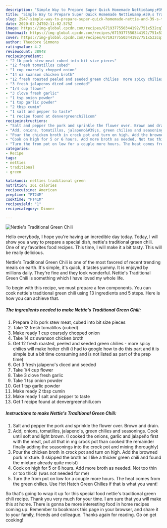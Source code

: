 ```yaml
---
description: "Simple Way to Prepare Super Quick Homemade Nettie&amp;#39;s Traditional Green Chili"
title: "Simple Way to Prepare Super Quick Homemade Nettie&amp;#39;s Traditional Green Chili"
slug: 2947-simple-way-to-prepare-super-quick-homemade-nettie-and-39-s-traditional-green-chili
date: 2020-07-24T02:11:02.575Z
image: https://img-global.cpcdn.com/recipes/6719377550344192/751x532cq70/netties-traditional-green-chili-recipe-main-photo.jpg
thumbnail: https://img-global.cpcdn.com/recipes/6719377550344192/751x532cq70/netties-traditional-green-chili-recipe-main-photo.jpg
cover: https://img-global.cpcdn.com/recipes/6719377550344192/751x532cq70/netties-traditional-green-chili-recipe-main-photo.jpg
author: Theodore Simmons
ratingvalue: 4.2
reviewcount: 38948
recipeingredient:
- "2 lb pork stew meat cubed into bit size pieces"
- "12 fresh tomatillos cubed"
- "1 cup coarsely chopped onion"
- "14 oz swanson chicken broth"
- "12 fresh roasted peeled and seeded green chilies  more spicy chilies will make hotter chili i had to google how to do this part and it is simple but a bit time consuming and is not listed as part of the prep time"
- "3 fresh jalapenos diced and seeded"
- "1/4 cup flower"
- "3 clove fresh garlic"
- "1 tsp onion powder"
- "1 tsp garlic powder"
- "2 tbsp cumin"
- "1 salt and pepper to taste"
- "1 recipe found at denvergreenchilicom"
recipeinstructions:
- "Salt and pepper the pork and sprinkle the flower over. Brown and drain."
- "Add, onions, tomatillos, jalapeno&#39;s, green chilies and seasonings. Cook until soft and light brown. (I cooked the onions, garlic and jalapeño first with the meat, put all that in mg crock pot than cooked the remainder finally adding the seasonings into the crock pot and mixing thoroughly)"
- "Pour the chicken broth in crock pot and turn on high. Add the browned pork mixture. (I skipped the broth as I like a thicker green chili and found the mixture already quite moist)"
- "Cook on high for 5 or 6 hours. Add more broth as needed. Not too thin or too thick! (was not needed for me)"
- "Turn the from pot on low for a couple more hours. The heat comes from the green chilies. Use Hot Hatch Green Chilies if that is what you want!"
categories:
- Recipe
tags:
- netties
- traditional
- green

katakunci: netties traditional green 
nutrition: 261 calories
recipecuisine: American
preptime: "PT24M"
cooktime: "PT41M"
recipeyield: "1"
recipecategory: Dinner

---
```



![Nettie&#39;s Traditional Green Chili](https://img-global.cpcdn.com/recipes/6719377550344192/751x532cq70/netties-traditional-green-chili-recipe-main-photo.jpg)

Hello everybody, I hope you're having an incredible day today. Today, I will show you a way to prepare a special dish, nettie&#39;s traditional green chili. One of my favorites food recipes. This time, I will make it a bit tasty. This will be really delicious.



Nettie&#39;s Traditional Green Chili is one of the most favored of recent trending meals on earth. It's simple, it's quick, it tastes yummy. It is enjoyed by millions daily. They're fine and they look wonderful. Nettie&#39;s Traditional Green Chili is something which I have loved my whole life.


To begin with this recipe, we must prepare a few components. You can cook nettie&#39;s traditional green chili using 13 ingredients and 5 steps. Here is how you can achieve that.

<!--inarticleads1-->

##### The ingredients needed to make Nettie&#39;s Traditional Green Chili:

1. Prepare 2 lb pork stew meat, cubed into bit size pieces
1. Take 12 fresh tomatillos (cubed)
1. Make ready 1 cup coarsely chopped onion
1. Take 14 oz swanson chicken broth
1. Get 12 fresh roasted, peeled and seeded green chilies - more spicy chilies will make hotter chili (i had to google how to do this part and it is simple but a bit time consuming and is not listed as part of the prep time)
1. Get 3 fresh jalapeno&#39;s diced and seeded
1. Take 1/4 cup flower
1. Take 3 clove fresh garlic
1. Take 1 tsp onion powder
1. Get 1 tsp garlic powder
1. Make ready 2 tbsp cumin
1. Make ready 1 salt and pepper to taste
1. Get 1 recipe found at denvergreenchili.com




<!--inarticleads2-->

##### Instructions to make Nettie&#39;s Traditional Green Chili:

1. Salt and pepper the pork and sprinkle the flower over. Brown and drain.
1. Add, onions, tomatillos, jalapeno&#39;s, green chilies and seasonings. Cook until soft and light brown. (I cooked the onions, garlic and jalapeño first with the meat, put all that in mg crock pot than cooked the remainder finally adding the seasonings into the crock pot and mixing thoroughly)
1. Pour the chicken broth in crock pot and turn on high. Add the browned pork mixture. (I skipped the broth as I like a thicker green chili and found the mixture already quite moist)
1. Cook on high for 5 or 6 hours. Add more broth as needed. Not too thin or too thick! (was not needed for me)
1. Turn the from pot on low for a couple more hours. The heat comes from the green chilies. Use Hot Hatch Green Chilies if that is what you want!




So that's going to wrap it up for this special food nettie&#39;s traditional green chili recipe. Thank you very much for your time. I am sure that you will make this at home. There is gonna be more interesting food in home recipes coming up. Remember to bookmark this page in your browser, and share it to your family, friends and colleague. Thanks again for reading. Go on get cooking!
